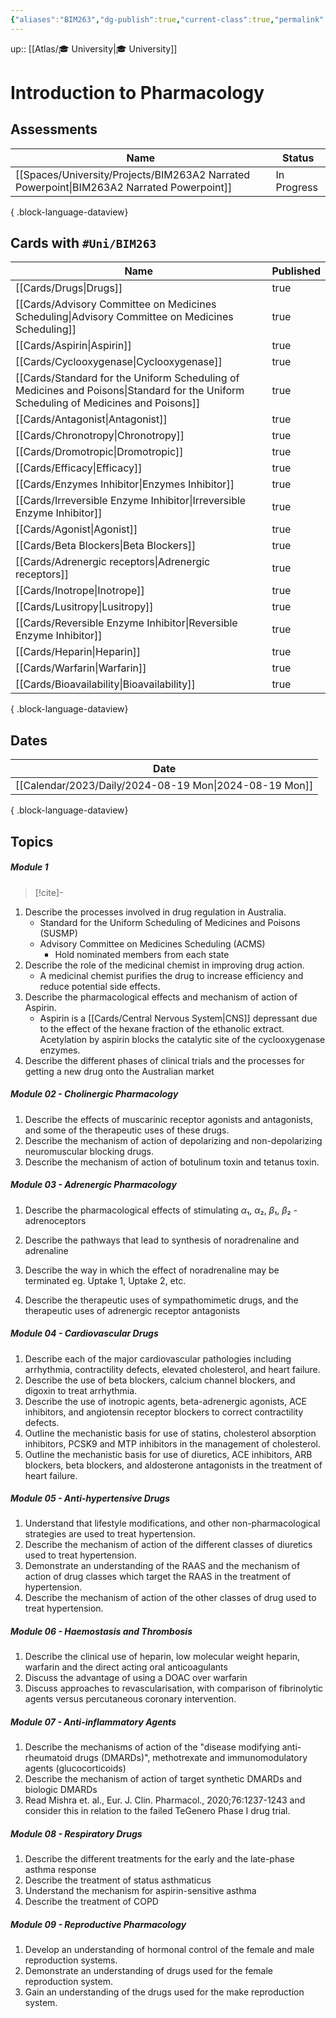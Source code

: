 ```yaml
---
{"aliases":"BIM263","dg-publish":true,"current-class":true,"permalink":"/spaces/university/classes/introduction-to-pharmacology/","dgPassFrontmatter":true}
---
```



up:: [[Atlas/🎓 University\|🎓 University]]

# Introduction to Pharmacology

## Assessments

| Name                                                                                         | Status      |
| -------------------------------------------------------------------------------------------- | ----------- |
| [[Spaces/University/Projects/BIM263A2 Narrated Powerpoint\|BIM263A2 Narrated Powerpoint]] | In Progress |

{ .block-language-dataview}

## Cards with `#Uni/BIM263`

| Name                                                                                                                                    | Published |
| --------------------------------------------------------------------------------------------------------------------------------------- | --------- |
| [[Cards/Drugs\|Drugs]]                                                                                                               | true      |
| [[Cards/Advisory Committee on Medicines Scheduling\|Advisory Committee on Medicines Scheduling]]                                     | true      |
| [[Cards/Aspirin\|Aspirin]]                                                                                                           | true      |
| [[Cards/Cyclooxygenase\|Cyclooxygenase]]                                                                                             | true      |
| [[Cards/Standard for the Uniform Scheduling of Medicines and Poisons\|Standard for the Uniform Scheduling of Medicines and Poisons]] | true      |
| [[Cards/Antagonist\|Antagonist]]                                                                                                     | true      |
| [[Cards/Chronotropy\|Chronotropy]]                                                                                                   | true      |
| [[Cards/Dromotropic\|Dromotropic]]                                                                                                   | true      |
| [[Cards/Efficacy\|Efficacy]]                                                                                                         | true      |
| [[Cards/Enzymes Inhibitor\|Enzymes Inhibitor]]                                                                                       | true      |
| [[Cards/Irreversible Enzyme Inhibitor\|Irreversible Enzyme Inhibitor]]                                                               | true      |
| [[Cards/Agonist\|Agonist]]                                                                                                           | true      |
| [[Cards/Beta Blockers\|Beta Blockers]]                                                                                               | true      |
| [[Cards/Adrenergic receptors\|Adrenergic receptors]]                                                                                 | true      |
| [[Cards/Inotrope\|Inotrope]]                                                                                                         | true      |
| [[Cards/Lusitropy\|Lusitropy]]                                                                                                       | true      |
| [[Cards/Reversible Enzyme Inhibitor\|Reversible Enzyme Inhibitor]]                                                                   | true      |
| [[Cards/Heparin\|Heparin]]                                                                                                           | true      |
| [[Cards/Warfarin\|Warfarin]]                                                                                                         | true      |
| [[Cards/Bioavailability\|Bioavailability]]                                                                                           | true      |

{ .block-language-dataview}

## Dates

| Date                                                      |
| --------------------------------------------------------- |
| [[Calendar/2023/Daily/2024-08-19 Mon\|2024-08-19 Mon]] |

{ .block-language-dataview}

## Topics

##### Module 1

> [!cite]-

1. Describe the processes involved in drug regulation in Australia.
	- Standard for the Uniform Scheduling of Medicines and Poisons (SUSMP)
	- Advisory Committee on Medicines Scheduling (ACMS)
		- Hold nominated members from each state
2. Describe the role of the medicinal chemist in improving drug action.
	- A medicinal chemist purifies the drug to increase efficiency and reduce potential side effects.
3. Describe the pharmacological effects and mechanism of action of Aspirin.
	- Aspirin is a [[Cards/Central Nervous System\|CNS]] depressant due to the effect of the hexane fraction of the ethanolic extract. Acetylation by aspirin blocks the catalytic site of the cyclooxygenase enzymes.
4. Describe the different phases of clinical trials and the processes for getting a new drug onto the Australian market

##### Module 02 - Cholinergic Pharmacology

1. Describe the effects of muscarinic receptor agonists and antagonists, and some of the therapeutic uses of these drugs.
2. Describe the mechanism of action of depolarizing and non-depolarizing neuromuscular blocking drugs.
3. Describe the mechanism of action of botulinum toxin and tetanus toxin.

##### Module 03 - Adrenergic Pharmacology

1. Describe the pharmacological effects of stimulating $\alpha$₁, $\alpha$₂, $\beta$₁, $\beta$₂ -adrenoceptors

2. Describe the pathways that lead to synthesis of noradrenaline and adrenaline

3. Describe the way in which the effect of noradrenaline may be terminated eg. Uptake 1, Uptake 2, etc.

4. Describe the therapeutic uses of sympathomimetic drugs, and the therapeutic uses of adrenergic receptor antagonists

##### Module 04 - Cardiovascular Drugs

1. Describe each of the major cardiovascular pathologies including arrhythmia, contractility defects, elevated cholesterol, and heart failure.
2. Describe the use of beta blockers, calcium channel blockers, and digoxin to treat arrhythmia. 
3. Describe the use of inotropic agents, beta-adrenergic agonists, ACE inhibitors, and angiotensin receptor blockers to correct contractility defects.
4. Outline the mechanistic basis for use of statins, cholesterol absorption inhibitors, PCSK9 and MTP inhibitors in the management of cholesterol.
5. Outline the mechanistic basis for use of diuretics, ACE inhibitors, ARB blockers, beta blockers, and aldosterone antagonists in the treatment of heart failure.

##### Module 05 - Anti-hypertensive Drugs

1. Understand that lifestyle modifications, and other non-pharmacological strategies are used to treat hypertension.
2. Describe the mechanism of action of the different classes of diuretics used to treat hypertension.
3. Demonstrate an understanding of the RAAS and the mechanism of action of drug classes which target the RAAS in the treatment of hypertension.
4. Describe the mechanism of action of the other classes of drug used to treat hypertension.

##### Module 06 - Haemostasis and Thrombosis

1. Describe the clinical use of heparin, low molecular weight heparin, warfarin and the direct acting oral anticoagulants
2. Discuss the advantage of using a DOAC over warfarin
3. Discuss approaches to revascularisation, with comparison of fibrinolytic agents versus percutaneous coronary intervention.

##### Module 07 - Anti-inflammatory Agents

1. Describe the mechanisms of action of the "disease modifying anti-rheumatoid drugs (DMARDs)", methotrexate and immunomodulatory agents (glucocorticoids)
2. Describe the mechanism of action of target synthetic DMARDs and biologic DMARDs
3. Read Mishra et. al., Eur. J. Clin. Pharmacol., 2020;76:1237-1243 and consider this in relation to the failed TeGenero Phase I drug trial.

##### Module 08 - Respiratory Drugs

1. Describe the different treatments for the early and the late-phase asthma response
2. Describe the treatment of status asthmaticus
3. Understand the mechanism for aspirin-sensitive asthma
4. Describe the treatment of COPD

##### Module 09 - Reproductive Pharmacology

1. Develop an understanding of hormonal control of the female and male reproduction systems.
2. Demonstrate an understanding of drugs used for the female reproduction system.
3. Gain an understanding of the drugs used for the make reproduction system.